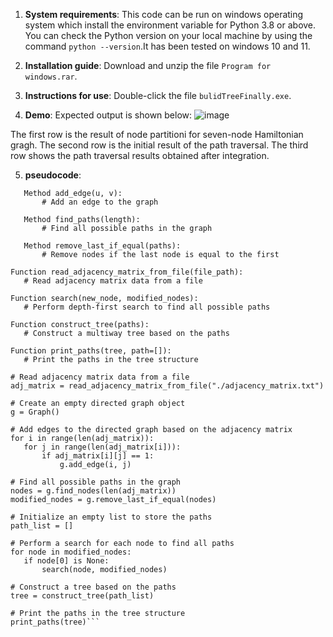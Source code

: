 
1. **System requirements**: This code can be run on windows operating system which install the environment variable for Python 3.8 or above. You can check the Python version on your local machine by using the command `python --version`.It has been tested on windows 10 and 11.

2. **Installation guide**: Download and unzip the file `Program for windows.rar`.
   
3. **Instructions for use**: Double-click the file `bulidTreeFinally.exe`.

4. **Demo**: Expected output is shown below:
 ![image](https://github.com/wangjunkegroup/DNAcode/assets/161291555/b957940e-b241-45fd-bad6-9e1ebab0a431)

The first row is the result of node partitioni for seven-node Hamiltonian gragh. The second row is the initial result of the path traversal. The third row shows the path traversal results obtained after integration.

5. **pseudocode**:
 ```Class Graph:
    Method add_edge(u, v):
        # Add an edge to the graph

    Method find_paths(length):
        # Find all possible paths in the graph

    Method remove_last_if_equal(paths):
        # Remove nodes if the last node is equal to the first

Function read_adjacency_matrix_from_file(file_path):
    # Read adjacency matrix data from a file

Function search(new_node, modified_nodes):
    # Perform depth-first search to find all possible paths

Function construct_tree(paths):
    # Construct a multiway tree based on the paths

Function print_paths(tree, path=[]):
    # Print the paths in the tree structure

# Read adjacency matrix data from a file
adj_matrix = read_adjacency_matrix_from_file("./adjacency_matrix.txt")

# Create an empty directed graph object
g = Graph()

# Add edges to the directed graph based on the adjacency matrix
for i in range(len(adj_matrix)):
    for j in range(len(adj_matrix[i])):
        if adj_matrix[i][j] == 1:
            g.add_edge(i, j)

# Find all possible paths in the graph
nodes = g.find_nodes(len(adj_matrix))
modified_nodes = g.remove_last_if_equal(nodes)

# Initialize an empty list to store the paths
path_list = []

# Perform a search for each node to find all paths
for node in modified_nodes:
    if node[0] is None:
        search(node, modified_nodes)

# Construct a tree based on the paths
tree = construct_tree(path_list)

# Print the paths in the tree structure
print_paths(tree)```
